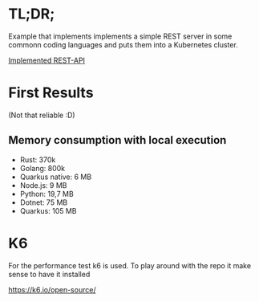 # TL;DR;
Example that implements implements a simple REST server in some
commonn coding languages and puts them into a Kubernetes cluster.

[Implemented REST-API](api/openapi.yaml)

# First Results
(Not that reliable :D)

## Memory consumption with local execution
* Rust: 370k
* Golang: 800k
* Quarkus native: 6 MB
* Node.js: 9 MB
* Python: 19,7 MB
* Dotnet: 75 MB
* Quarkus: 105 MB

# K6
For the performance test k6 is used. To play around with the 
repo it make sense to have it installed

https://k6.io/open-source/